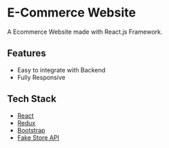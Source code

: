 # E-Commerce Website

A Ecommerce Website made with React.js Framework.

## Features

- Easy to integrate with Backend
- Fully Responsive

## Tech Stack

- [React](https://reactjs.org/)
- [Redux](https://redux.js.org/)
- [Bootstrap](https://getbootstrap.com/)
- [Fake Store API](https://fakestoreapi.com/)
